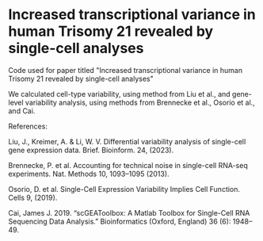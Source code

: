 # Increased transcriptional variance in human Trisomy 21 revealed by single-cell analyses

Code used for paper titled "Increased transcriptional variance in human Trisomy 21 revealed by single-cell analyses"

We calculated cell-type variability, using method from Liu et al., and gene-level variability analysis, using methods from Brennecke et al., Osorio et al., and Cai.


References:

Liu, J., Kreimer, A. & Li, W. V. Differential variability analysis of single-cell gene expression data. Brief. Bioinform. 24, (2023).

Brennecke, P. et al. Accounting for technical noise in single-cell RNA-seq experiments. Nat. Methods 10, 1093–1095 (2013).

Osorio, D. et al. Single-Cell Expression Variability Implies Cell Function. Cells 9, (2019).

Cai, James J. 2019. “scGEAToolbox: A Matlab Toolbox for Single-Cell RNA Sequencing Data Analysis.” Bioinformatics (Oxford, England) 36 (6): 1948–49.
